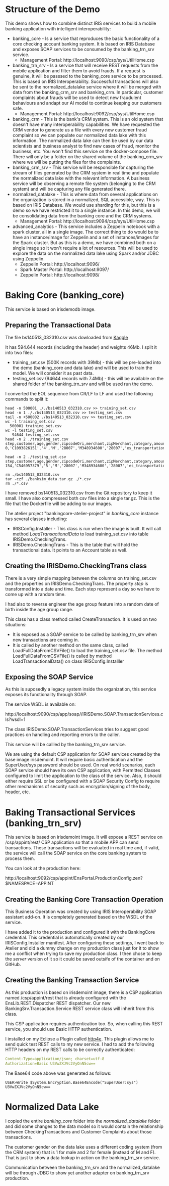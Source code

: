 # Structure of the Demo

This demo shows how to combine distinct IRIS services to build a mobile banking application with intelligent interoperability:

* banking_core - Is a service that reproduces the basic functionality of a core checking account banking system. It is based on IRIS Database and exposes SOAP services to be consumed by the banking_trn_srv service.
  * Management Portal: http://localhost:9090/csp/sys/UtilHome.csp
* banking_trn_srv - Is a service that will receive REST requests from the mobile application and filter them to avoid frauds. If a request is genuine, it will be passsed to the banking_core service to be processed. This is based on IRIS Interoperability. Successful transactions will also be sent to the normalized_datalake service where it will be merged
with data from the banking_crm_srv and banking_crm. In particular, customer complaints about frauds will be used to detect new fraudulent behaviours and andapt our AI model to continue
keeping our customers safe.
  * Management Portal: http://localhost:9092/csp/sys/UtilHome.csp
* banking_crm - This is the bank's CRM system. This is an old system that doesn't have many interoperability capabilities. 
We have requested the CRM vendor to generate us a file with every new customer fraud complaint so we can populate our 
normalized data lake with this information. The normalized data lake can then be used by our data scientists and business analyst to
find new cases of fraud, monitor the business, etc. You won't find this service on the docker-compose file. There will only be a 
folder on the shared volume of the banking_crm_srv where we will be putting the files for the complaints.
* banking_crm_srv - This service will be responsible for capturing the stream of files generated by the CRM system
in real time and populate the normalized data lake with the relevant information. A business service will be
observing a remote file system (belonging to the CRM system) and will be capturing any file generated there.
* normalized_datalake - This is where data from several applications on the organization is stored in a normalized, SQL accessible, way. This is based on IRIS Database. We would use sharding for this, but this is a demo so we have restricted it to a single instance. In this demo, we will be consolidating data from the banking core and the CRM systems.
  * Management Portal: http://localhost:9094/csp/sys/UtilHome.csp
* advanced_analytics - This service includes a Zeppelin notebook with a spark cluster, all in a single image. The correct thing to do would be to have an instance/image for Zeppelin and a set of instances/images for the Spark cluster. But as this is a demo, we have combined both on a single image so it won't require a lot of resources. This will be used to explore the data on the normalized data lake using Spark and/or JDBC using Zeppelin.
  * Zeppelin Portal: http://localhost:9096/
  * Spark Master Portal: http://localhost:9097/
  * Zeppelin Portal: http://localhost:9098/

# Baking Core (banking_core)

This service is based on irisdemodb image.

## Preparing the Transactional Data

The file bs140513_032310.csv was dowloaded from [Kaggle][KagglePaySim]

It has 594.644 records (including the header) and weights 46Mb. I split it into two files:
* training_set.csv (500K records with 39Mb) - this will be pre-loaded into the demo (banking_core and data lake) 
and will be used to train the model. We will consider it as past data. 
* testing_set.csv (94644 records with 7.4Mb) - this will be available on the shared folder of the banking_trn_srv
and will be used run the demo.

I converted the EOL sequence from CR/LF to LF and used the following commands to split it:

``` shel 
head -n 500001 ././bs140513_032310.csv >> training_set.csv
head -n 1 ././bs140513_032310.csv >> testing_set.csv
tail -n +500002 ./bs140513_032310.csv >> testing_set.csv
wc -l training_set.csv
  500001 training_set.csv
wc -l testing_set.csv
   94644 testing_set.csv
head -n 2 ./training_set.csv
step,customer,age,gender,zipcodeOri,merchant,zipMerchant,category,amount,fraud
0,'C1093826151','4','M','28007','M348934600','28007','es_transportation',4.55,0

head -n 2 ./testing_set.csv
step,customer,age,gender,zipcodeOri,merchant,zipMerchant,category,amount,fraud
154,'C546957379','5','M','28007','M348934600','28007','es_transportation',0.18,0

rm ./bs140513_032310.csv
tar -czf ./banksim_data.tar.gz ./*.csv
rm ./*.csv
```

I have removed bs140513_032310.csv from the Git repository to keep it small. I have also compressed both csv
files into a single tar.gz. This is the file that the Dockerfile will be adding to our images.

The atelier project "bankingcore-atelier-project" in *banking_core* instance has several classes including:
* IRISConfig.Installer - This class is run when the image is built. It will call method *LoadTransactionalData* to load training_set.csv into table IRISDemo.CheckingTrans.
* IRISDemo.CheckingTrans - This is the table that will hold the transactional data. It points to an Account table as well.

## Creating the IRISDemo.CheckingTrans class

There is a very simple mapping between the columns on training_set.csv and the properties on IRISDemo.CheckingTrans.
The property *step* is transformed into a date and time. Each step represent a day so we have to come up with a random
time.

I had also to reverse engineer the age group feature into a random date of birth inside the age group range. 

This class has a class method called CreateTransaction. It is used on two situations:

* It is exposed as a SOAP service to be called by banking_trn_srv when new transactions are coming in.
* It is called by another method on the same class, called LoadFullDataFromCSVFile() to load the training_set.csv file. 
The method LoadFullDataFromCSVFile() is called by method LoadTransactionalData() on class IRISConfig.Installler


[KagglePaySim]: https://www.kaggleclipeclipcom/ntnu-testimon/banksim1

## Exposing the SOAP Service

As this is suposedly a legacy system inside the organization, this service exposes its functionality through SOAP.

The service WSDL is available on:

http://localhost:9090/csp/app/soap//IRISDemo.SOAP.TransactionServices.cls?wsdl=1

The class IRISDemo.SOAP.TransactionServices tries to suggest good practices on handling and reporting errors to the caller.

This service will be callled by the banking_trn_srv service.

We are using the default CSP application for SOAP services created by the base image irisdemoint. It will require basic authentication and the SuperUser/sys password should be used. On real world scenarios, each SOAP service should have its own CSP application, with Permitted Classes configured to limit the application to the class of the service. Also, it should either require SSL or be configured with a SOAP Security Config to require other mechanisms of security such as encryption/signing of the body, header, etc.

# Baking Transactional Services (banking_trn_srv)

This service is based on irisdemoint image. It will expose a REST service on /csp/appint/rest/ CSP application so that a mobile APP can send transactions. These transactions will be evaluated in real time and, if valid, the service will call the SOAP service on the core banking system to process them.

You can look at the production here:

http://localhost:9092/csp/appint/EnsPortal.ProductionConfig.zen?$NAMESPACE=APPINT

## Creating the Banking Core Transaction Operation

This Business Operation was created by using IRIS Interoperability SOAP assistant add-on. It is completely generated based on the WSDL of the service.

I have added it to the production and configured it with the BankingCore credential. This credential is automatically created by our IRISConfig.Installer manifest. After configuring these settings, I went back to Atelier and did a dummy change on my production class just for it to show me a conflict when trying to save my production class. I then chose to keep the *server* version of it so it could be saved outsife of the container and on GitHub.

## Creating the Banking Transaction Service

As this production is based on irisdemoint image, there is a CSP application named /csp/appint/rest that is already configured with the EnsLib.REST.Dispatcher REST dispatcher. Our new BankingSrv.Transaction.Service REST service class will inherit from this class.

This CSP application requires authentication too. So, when calling this REST service, you should use Basic HTTP authentication.

I installed on my Eclipse a Plugin called [http4e](http://www.nextinterfaces.com/http4e-eclipse/eclipse-restful-http-client-plugin-install/). This plugin allows me to send quick test REST calls to my new service. I had to add the following HTTP headers on my REST calls to be correctly authenticated:

``` YAML
Content-Type=application/json; charset=utf-8
Authorization=Basic U3VwZXJVc2VyOnN5cw==
```

The Base64 code above was generated as follows:

```
USER>Write $System.Encryption.Base64Encode("SuperUser:sys")
U3VwZXJVc2VyOnN5cw==
```

# Normalized Data Lake

I copied the entire *banking_core* folder into the *normalized_datalake* folder and did some changes to the data model
so it would contain the relationship between CheckingTransactions and Customer Complaints about those transactions.

The customer gender on the data lake uses a different coding system (from the CRM system) that is 1 for male and 2
for female (instead of M and F). That is just to show a data lookup in action on the banking_trn_srv service.

Communication between the banking_trn_srv and the normalized_datalake will be through JDBC to show yet another adapter 
on banking_trn_srv production.